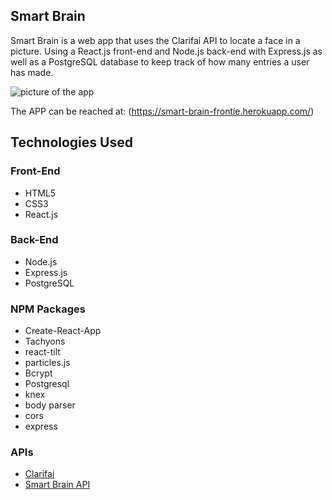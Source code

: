 ## Smart Brain
Smart Brain is a web app that uses the Clarifai API to locate a face in a picture. Using a React.js front-end and Node.js back-end with Express.js as well as a PostgreSQL database to keep track of how many entries a user has made.

![picture of the app](https://github.com/amirgolp/smart-brain/public/sample.png)

The APP can be reached at: (https://smart-brain-frontie.herokuapp.com/)

## Technologies Used
### Front-End
* HTML5
* CSS3
* React.js

### Back-End
* Node.js
* Express.js
* PostgreSQL

### NPM Packages
* Create-React-App
* Tachyons
* react-tilt
* particles.js
* Bcrypt
* Postgresql
* knex
* body parser
* cors
* express

### APIs
* <a href="https://clarifai.com/models/face-detection-image-recognition-model-a403429f2ddf4b49b307e318f00e528b-detection">Clarifai</a>
* <a href="https://github.com/amirgolp/smart-brain-api">Smart Brain API</a>